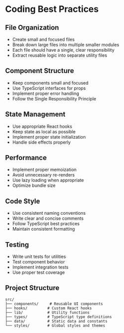 # Coding Best Practices

## File Organization
- Create small and focused files
- Break down large files into multiple smaller modules
- Each file should have a single, clear responsibility
- Extract reusable logic into separate utility files

## Component Structure
- Keep components small and focused
- Use TypeScript interfaces for props
- Implement proper error handling
- Follow the Single Responsibility Principle

## State Management
- Use appropriate React hooks
- Keep state as local as possible
- Implement proper state initialization
- Handle side effects properly

## Performance
- Implement proper memoization
- Avoid unnecessary re-renders
- Use lazy loading when appropriate
- Optimize bundle size

## Code Style
- Use consistent naming conventions
- Write clear and concise comments
- Follow TypeScript best practices
- Maintain consistent formatting

## Testing
- Write unit tests for utilities
- Test component behavior
- Implement integration tests
- Use proper test coverage

## Project Structure
```
src/
├── components/     # Reusable UI components
├── hooks/         # Custom React hooks
├── lib/           # Utility functions
├── types/         # TypeScript type definitions
├── data/          # Static data and constants
└── styles/        # Global styles and themes
```
